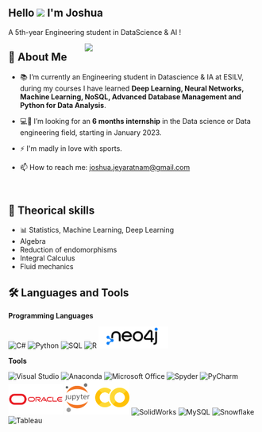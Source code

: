 ## Hello <img src="https://raw.githubusercontent.com/MartinHeinz/MartinHeinz/master/wave.gif" width="30px"> I'm Joshua
<p>A 5th-year Engineering student in DataScience & AI !</p>

<img src="https://cdn.dribbble.com/users/330915/screenshots/3587000/media/343cb53c87e313181d99248d3071bc77.gif" width="350px" heigth="350px" align='right'>

## 🍗 About Me

- 📚 I’m currently an Engineering student in Datascience & IA at ESILV, during my courses I have learned **Deep Learning, Neural Networks, Machine Learning, NoSQL, Advanced Database Management and Python for Data Analysis**. 

- :computer:👀 I’m looking for an **6 months internship** in the Data science or Data engineering field, starting in January 2023.

- ⚡ I'm madly in love with sports.

- 📫 How to reach me: joshua.jeyaratnam@gmail.com 

<br>

## :pencil: Theorical skills
- :bar_chart: Statistics, Machine Learning, Deep Learning
- Algebra
- Reduction of endomorphisms
- Integral Calculus
- Fluid mechanics

## :hammer_and_wrench: Languages and Tools

**Programming Languages**

<p align="left">
    <img title="C#" src="https://img.icons8.com/color/96/000000/c-sharp-logo-2.png" width="60px"/>
    <img title="Python" src="https://img.icons8.com/color/96/000000/python--v1.png" width="60px"/>
    <img title="SQL" src="https://img.icons8.com/nolan/64/sql.png" width="60px"/>
    <img title="R" src="https://img.icons8.com/external-becris-flat-becris/64/000000/external-r-data-science-becris-flat-becris.png" width="60px"/>  
    <img title="Cypher" src="https://github.com/Nibleash/Nibleash/blob/master/images_logo/neo4j.png" width="140px"/>
    
</p>

**Tools**

<p align="left"> 
    <img title="Visual Studio" src="https://img.icons8.com/color/96/000000/visual-studio.png" width="60px"/>
    <img title="Anaconda" src="https://img.icons8.com/dusk/64/000000/anaconda.png" width="60px"/>
    <img title="Microsoft Office" src="https://img.icons8.com/fluency/96/000000/microsoft-office-2019.png" width="60px"/>
    <img title="Spyder" src="https://img.icons8.com/fluency/96/000000/spyder-ide.png" width="60px"/>
    <img title="PyCharm" src="https://img.icons8.com/color/96/000000/pycharm.png" width="60px"/>
    <img title="Oracle" src="https://github.com/Nibleash/Nibleash/blob/master/images_logo/oracle.png" width="110px"/>
    <img title="Jupyter & Colab Notebook" src="https://github.com/Nibleash/Nibleash/blob/master/images_logo/jupyter_colab.png" width="130px"/>
    <img title="SolidWorks" src="https://img.icons8.com/color/96/000000/solidworks.png" width="60px"/>
    <img title="MySQL" src="https://img.icons8.com/fluency/96/000000/mysql-logo.png" width="60px"/>
    <img title="Snowflake" src="https://img.icons8.com/emoji/452/snowflake-emoji.png" width="60px"/> 
    <img title="Tableau" src="https://img.icons8.com/color/344/tableau-software.png" width="60px"/> 
  
</p>

<br>


<!-- Links to your social media accounts -->

[1]: https://www.linkedin.com/in/joshua-jeyaratnam/

